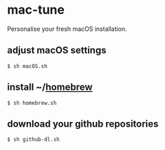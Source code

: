 # mac-tune

Personalise your fresh macOS installation.

## adjust macOS settings
```shell
$ sh macOS.sh
```

## install ~/[homebrew](http://brew.sh)
```shell
$ sh homebrew.sh
```

## download your github repositories
```shell
$ sh github-dl.sh
```
